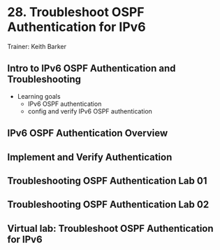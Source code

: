 # 28. Troubleshoot OSPF Authentication for IPv6

Trainer: Keith Barker


## Intro to IPv6 OSPF Authentication and Troubleshooting

- Learning goals
  - IPv6 OSPF authentication
  - config and verify IPv6 OSPF authentication


## IPv6 OSPF Authentication Overview




## Implement and Verify Authentication




## Troubleshooting OSPF Authentication Lab 01




## Troubleshooting OSPF Authentication Lab 02




## Virtual lab: Troubleshoot OSPF Authentication for IPv6



